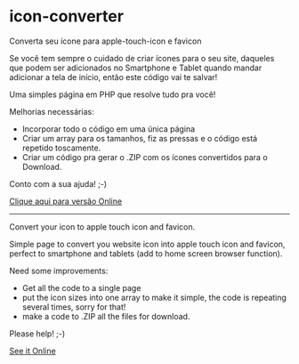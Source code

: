 # icon-converter
Converta seu ícone para apple-touch-icon e favicon

Se você tem sempre o cuidado de criar ícones para o seu site, daqueles que podem ser adicionados no Smartphone e Tablet quando mandar adicionar a tela de início, então este código vai te salvar!

Uma simples página em PHP que resolve tudo pra você!

Melhorias necessárias:
- Incorporar todo o código em uma única página
- Criar um array para os tamanhos, fiz as pressas e o código está repetido toscamente.
- Criar um código pra gerar o .ZIP com os ícones convertidos para o Download.

Conto com a sua ajuda! ;-)

[Clique aqui para versão Online](http://www.celsomartins.com.br/icon)


-----


Convert your icon to apple touch icon and favicon.

Simple page to convert you website icon into apple touch icon and favicon, perfect to smartphone and tablets (add to home screen browser function).

Need some improvements:

- Get all the code to a single page
- put the icon sizes into one array to make it simple, the code is repeating several times, sorry for that!
- make a code to .ZIP all the files for download.

Please help! ;-)

[See it Online](http://www.celsomartins.com.br/icon)
